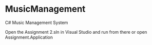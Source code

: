 MusicManagement
===============

C# Music Management System

Open the Assignment 2.sln in Visual Studio and run from there or open Assignment.Application
